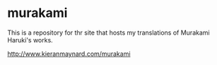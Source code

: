 # murakami

This is a repository for thr site that hosts my translations of Murakami Haruki's works.

http://www.kieranmaynard.com/murakami 
